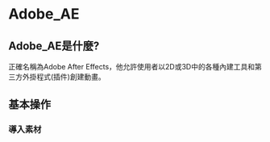 # Adobe_AE

## Adobe_AE是什麼?

正確名稱為Adobe After Effects，他允許使用者以2D或3D中的各種內建工具和第三方外掛程式(插件)創建動畫。

## 基本操作

### 導入素材


